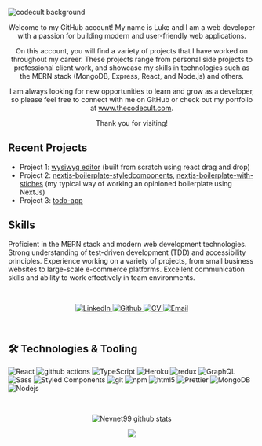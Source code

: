 ![codecult background](https://user-images.githubusercontent.com/28801236/187346119-4a14d370-f722-4b9b-bc79-978c3a754535.png)


<div align="center">
Welcome to my GitHub account! My name is Luke and I am a web developer with a passion for building modern and user-friendly web applications.

On this account, you will find a variety of projects that I have worked on throughout my career. These projects range from personal side projects to professional client work, and showcase my skills in technologies such as the MERN stack (MongoDB, Express, React, and Node.js) and others.

I am always looking for new opportunities to learn and grow as a developer, so please feel free to connect with me on GitHub or check out my portfolio at www.thecodecult.com.

Thank you for visiting!
</div>

## Recent Projects
- Project 1: [wysiwyg editor](https://github.com/Nevnet99/React-WYSIWYG) (built from scratch using react drag and drop) 
- Project 2: [nextjs-boilerplate-styledcomponents](https://github.com/Nevnet99/luke-boilerplate-next), [nextjs-boilerplate-with-stiches](https://github.com/Nevnet99/luke-boilerplate-next-stitches) (my typical way of working an opinioned boilerplate using NextJs)
- Project 3: [todo-app](https://github.com/Nevnet99/mw-techtest)
## Skills
Proficient in the MERN stack and modern web development technologies.
Strong understanding of test-driven development (TDD) and accessibility principles.
Experience working on a variety of projects, from small business websites to large-scale e-commerce platforms.
Excellent communication skills and ability to work effectively in team environments.

&nbsp;

<div align="center">
   <span>
     <a href="https://www.linkedin.com/in/luke-brannagan-9b6981143" target="_blank">
        <img alt="LinkedIn" src="https://img.shields.io/badge/linkedin-%230077B5.svg?&style=for-the-badge&logo=linkedin&logoColor=white" />
     </a>
   </span>
   <span>
     <a href="https://github.com/Nevnet99" target="_blank">
        <img alt="Github" src="https://img.shields.io/badge/GitHub-%2312100E.svg?&style=for-the-badge&logo=Github&logoColor=white" />
     </a>
   </span>
    <span>
     <a href="https://luke-b.notion.site/Luke-Brannagan-869774110fcd4d4bb20006db15965d8a" target="_blank">
        <img alt="CV" src="https://img.shields.io/badge/Notion-%23000000.svg?style=for-the-badge&logo=notion&logoColor=white" />
     </a>
   </span>
    <span>
     <a href="mailto:luke-brannagan@hotmail.com" target="_blank">
        <img alt="Email" src="https://img.shields.io/badge/Gmail-D14836?style=for-the-badge&logo=gmail&logoColor=white" />
     </a>
   </span>
</div>

&nbsp;

<h2>🛠️ Technologies & Tooling</h2>
<div>
  <img alt="React" src="https://img.shields.io/badge/-React-45b8d8?style=flat-square&logo=react&logoColor=white" />
  <img alt="github actions" src="https://img.shields.io/badge/-Github_Actions-2088FF?style=flat-square&logo=github-actions&logoColor=white" />
  <img alt="TypeScript" src="https://img.shields.io/badge/-TypeScript-007ACC?style=flat-square&logo=typescript&logoColor=white" />
  <img alt="Heroku" src="https://img.shields.io/badge/-Heroku-430098?style=flat-square&logo=heroku&logoColor=white" />
  <img alt="redux" src="https://img.shields.io/badge/-Redux-764ABC?style=flat-square&logo=redux&logoColor=white" />
  <img alt="GraphQL" src="https://img.shields.io/badge/-GraphQL-E10098?style=flat-square&logo=graphql&logoColor=white" />
  <img alt="Sass" src="https://img.shields.io/badge/-Sass-CC6699?style=flat-square&logo=sass&logoColor=white" />
  <img alt="Styled Components" src="https://img.shields.io/badge/-Styled_Components-db7092?style=flat-square&logo=styled-components&logoColor=white" />
  <img alt="git" src="https://img.shields.io/badge/-Git-F05032?style=flat-square&logo=git&logoColor=white" />
  <img alt="npm" src="https://img.shields.io/badge/-NPM-CB3837?style=flat-square&logo=npm&logoColor=white" />
  <img alt="html5" src="https://img.shields.io/badge/-HTML5-E34F26?style=flat-square&logo=html5&logoColor=white" />
  <img alt="Prettier" src="https://img.shields.io/badge/-Prettier-F7B93E?style=flat-square&logo=prettier&logoColor=white" />
  <img alt="MongoDB" src="https://img.shields.io/badge/-MongoDB-13aa52?style=flat-square&logo=mongodb&logoColor=white" />
  <img alt="Nodejs" src="https://img.shields.io/badge/-Nodejs-43853d?style=flat-square&logo=Node.js&logoColor=white" />
</div>

&nbsp;

<p align="center">
 <img src="https://github-readme-stats.vercel.app/api?username=Nevnet99&show_icons=true&theme=gotham" alt="Nevnet99 github stats" />
</p>
<p align="center">
 <img src="https://github-readme-stats.vercel.app/api/top-langs/?username=Nevnet99&show_icons=true&theme=gotham" />   
</p>



